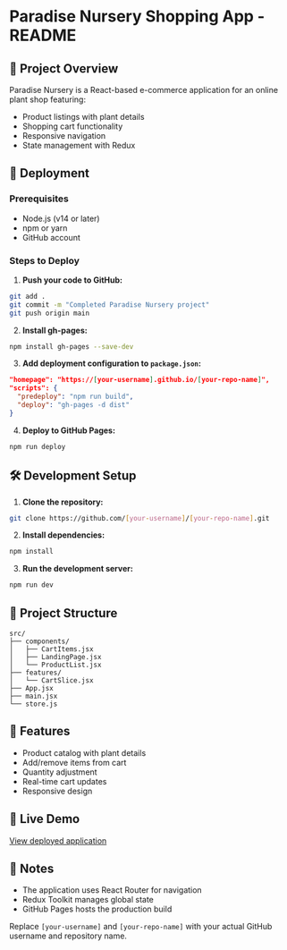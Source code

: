 # Paradise Nursery Shopping App - README

## 🌿 Project Overview
Paradise Nursery is a React-based e-commerce application for an online plant shop featuring:
- Product listings with plant details
- Shopping cart functionality
- Responsive navigation
- State management with Redux

## 🚀 Deployment

### Prerequisites
- Node.js (v14 or later)
- npm or yarn
- GitHub account

### Steps to Deploy

1. **Push your code to GitHub:**
```bash
git add .
git commit -m "Completed Paradise Nursery project"
git push origin main
```

2. **Install gh-pages:**
```bash
npm install gh-pages --save-dev
```

3. **Add deployment configuration to `package.json`:**
```json
"homepage": "https://[your-username].github.io/[your-repo-name]",
"scripts": {
  "predeploy": "npm run build",
  "deploy": "gh-pages -d dist"
}
```

4. **Deploy to GitHub Pages:**
```bash
npm run deploy
```

## 🛠 Development Setup

1. **Clone the repository:**
```bash
git clone https://github.com/[your-username]/[your-repo-name].git
```

2. **Install dependencies:**
```bash
npm install
```

3. **Run the development server:**
```bash
npm run dev
```

## 📂 Project Structure
```
src/
├── components/
│   ├── CartItems.jsx
│   ├── LandingPage.jsx
│   └── ProductList.jsx
├── features/
│   └── CartSlice.jsx
├── App.jsx
├── main.jsx
└── store.js
```

## 🌟 Features
- Product catalog with plant details
- Add/remove items from cart
- Quantity adjustment
- Real-time cart updates
- Responsive design

## 🛒 Live Demo
[View deployed application](https://[your-username].github.io/[your-repo-name])

## 📝 Notes
- The application uses React Router for navigation
- Redux Toolkit manages global state
- GitHub Pages hosts the production build

Replace `[your-username]` and `[your-repo-name]` with your actual GitHub username and repository name.
